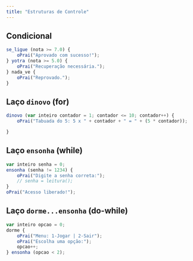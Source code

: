 ```yaml
---
title: "Estruturas de Controle"
---
```

## Condicional

```js
se_ligue (nota >= 7.0) {
    oPrai("Aprovado com sucesso!");
} yotra (nota >= 5.0) {
    oPrai("Recuperação necessária.");
} nada_ve {
    oPrai("Reprovado.");
}
```

## Laço `dinovo` (for)

```js
dinovo (var inteiro contador = 1; contador <= 10; contador++) {
    oPrai("Tabuada do 5: 5 x " + contador + " = " + (5 * contador));

}
```

## Laço `ensonha` (while)

```js
var inteiro senha = 0;
ensonha (senha != 1234) {
    oPrai("Digite a senha correta:");
    // senha = leitura();
}
oPrai("Acesso liberado!");
```

## Laço `dorme...ensonha` (do-while)

```js
var inteiro opcao = 0;
dorme {
    oPrai("Menu: 1-Jogar | 2-Sair");
    oPrai("Escolha uma opção:");
    opcao++;
} ensonha (opcao < 2);
```